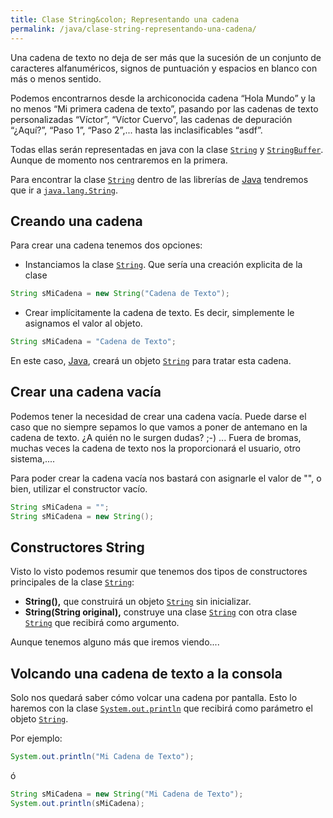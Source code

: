 ```yaml
---
title: Clase String&colon; Representando una cadena
permalink: /java/clase-string-representando-una-cadena/
---
```


Una cadena de texto no deja de ser más que la sucesión de un conjunto de caracteres alfanuméricos, signos de puntuación y espacios en blanco con más o menos sentido.

Podemos encontrarnos desde la archiconocida cadena “Hola Mundo” y la no menos “Mi primera cadena de texto”, pasando por las cadenas de texto personalizadas “Víctor”, “Víctor Cuervo”, las cadenas de depuración “¿Aquí?”, “Paso 1”, “Paso 2”,... hasta las inclasificables “asdf”.

Todas ellas serán representadas en java con la clase [```String```][String] y [```StringBuffer```][StringBuffer]. Aunque de momento nos centraremos en la primera.

Para encontrar la clase [```String```][String] dentro de las librerías de [Java][ManualJava] tendremos que ir a [```java.lang.String```][JavaLangString].

## Creando una cadena
Para crear una cadena tenemos dos opciones:

*   Instanciamos la clase [```String```][String]. Que sería una creación explicita de la clase

~~~java
String sMiCadena = new String("Cadena de Texto");
~~~

*   Crear implícitamente la cadena de texto. Es decir, simplemente le asignamos el valor al objeto.

~~~java
String sMiCadena = "Cadena de Texto";
~~~

En este caso, [Java][ManualJava], creará un objeto [```String```][String] para tratar esta cadena.

## Crear una cadena vacía
Podemos tener la necesidad de crear una cadena vacía. Puede darse el caso que no siempre sepamos lo que vamos a poner de antemano en la cadena de texto. ¿A quién no le surgen dudas? ;-) ... Fuera de bromas, muchas veces la cadena de texto nos la proporcionará el usuario, otro sistema,....

Para poder crear la cadena vacía nos bastará con asignarle el valor de "", o bien, utilizar el constructor vacío.

~~~java
String sMiCadena = "";
String sMiCadena = new String();
~~~

## Constructores String
Visto lo visto podemos resumir que tenemos dos tipos de constructores principales de la clase [```String```][String]:


*   **String(),** <span style="font-weight: normal">q</span><span style="font-weight: normal">ue construirá un objeto [```String```][String] sin inicializar.</span>
*   **String(String original),** <span style="font-weight: normal">construye una clase [```String```][String] con otra clase [```String```][String] que recibirá como argumento.</span>

Aunque tenemos alguno más que iremos viendo....

## Volcando una cadena de texto a la consola
Solo nos quedará saber cómo volcar una cadena por pantalla. Esto lo haremos con la clase [```System.out.println```][SystemOutPrintln] que recibirá como parámetro el objeto [```String```][String].

Por ejemplo:

~~~java
System.out.println("Mi Cadena de Texto");
~~~

ó

~~~java
String sMiCadena = new String("Mi Cadena de Texto");
System.out.println(sMiCadena);
~~~

[ManualJava]: http://www.manualweb.net/tutorial-java/ "Manual Java"
[String]: http://www.w3api.com/wiki/Java:String "String"
[StringBuffer]: http://www.w3api.com/wiki/Java:StringBuffer
[JavaLangString]: http://www.w3api.com/wiki/Categor%C3%ADa:Java_Lang
[SystemOutPrintln]: http://www.w3api.com/wiki/Java:System.out
